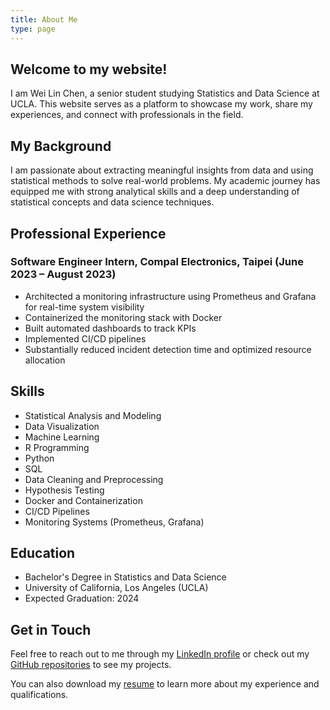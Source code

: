 ```yaml
---
title: About Me
type: page
---
```


## Welcome to my website!

I am Wei Lin Chen, a senior student studying Statistics and Data Science at UCLA. This website serves as a platform to showcase my work, share my experiences, and connect with professionals in the field.

## My Background

I am passionate about extracting meaningful insights from data and using statistical methods to solve real-world problems. My academic journey has equipped me with strong analytical skills and a deep understanding of statistical concepts and data science techniques.

## Professional Experience

### Software Engineer Intern, Compal Electronics, Taipei (June 2023 – August 2023)
- Architected a monitoring infrastructure using Prometheus and Grafana for real-time system visibility
- Containerized the monitoring stack with Docker
- Built automated dashboards to track KPIs
- Implemented CI/CD pipelines
- Substantially reduced incident detection time and optimized resource allocation

## Skills

- Statistical Analysis and Modeling
- Data Visualization
- Machine Learning
- R Programming
- Python
- SQL
- Data Cleaning and Preprocessing
- Hypothesis Testing
- Docker and Containerization
- CI/CD Pipelines
- Monitoring Systems (Prometheus, Grafana)

## Education

- Bachelor's Degree in Statistics and Data Science
- University of California, Los Angeles (UCLA)
- Expected Graduation: 2024

## Get in Touch

Feel free to reach out to me through my [LinkedIn profile](https://www.linkedin.com/in/wei-lin-chen-685259346) or check out my [GitHub repositories](https://github.com/williamGts) to see my projects.

You can also download my [resume](/Resume_UCB.pdf) to learn more about my experience and qualifications. 